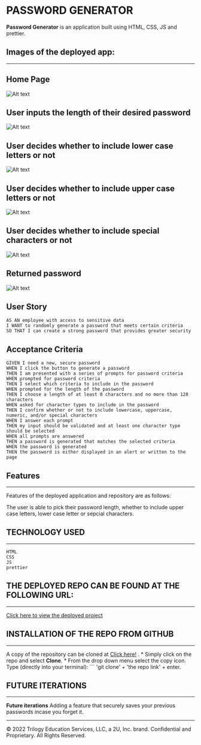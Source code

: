 

# PASSWORD GENERATOR
**Password Generator** is an application built using HTML, CSS, JS and prettier.


## Images of the deployed app:
***

## Home Page
![Alt text](media/PWHomepage.png)

## User inputs the length of their desired password
![Alt text](media/PWlengthInput.png)

## User decides whether to include lower case letters or not
![Alt text](media/PWLowercase.png)

## User decides whether to include upper case letters or not
![Alt text](media/PWUppercase.png)

## User decides whether to include special characters or not
![Alt text](media/PWSpecCharacters.png)

## Returned password
![Alt text](media/PWFInalreturn.png)




## User Story

```
AS AN employee with access to sensitive data
I WANT to randomly generate a password that meets certain criteria
SO THAT I can create a strong password that provides greater security
```

## Acceptance Criteria

```
GIVEN I need a new, secure password
WHEN I click the button to generate a password
THEN I am presented with a series of prompts for password criteria
WHEN prompted for password criteria
THEN I select which criteria to include in the password
WHEN prompted for the length of the password
THEN I choose a length of at least 8 characters and no more than 128 characters
WHEN asked for character types to include in the password
THEN I confirm whether or not to include lowercase, uppercase, numeric, and/or special characters
WHEN I answer each prompt
THEN my input should be validated and at least one character type should be selected
WHEN all prompts are answered
THEN a password is generated that matches the selected criteria
WHEN the password is generated
THEN the password is either displayed in an alert or written to the page
```
  ## Features
  ***
  
  Features of the deployed application and repository are as follows:

  The user is able to pick their password length, whether to include upper case letters, lower case letter or sepcial characters.

  ## TECHNOLOGY USED
  ***
    HTML 
    CSS 
    JS 
    prettier
 

## THE DEPLOYED REPO CAN BE FOUND AT THE FOLLOWING URL:
***
 [Click here to view the deployed project](https://lycanchic.github.io/Password-Generator/)

  ## INSTALLATION OF THE REPO FROM GITHUB
  ***
  A copy of the repository can be cloned at  [Click here!](https://lycanchic.github.io/Password-Generator/)
  . 
    * Simply click on the repo and select **Clone**. 
    * From the drop down menu select the copy icon. Type (directly into your terminal):
    ```
    'git clone' + 'the repo link' + enter.
     

  ## FUTURE ITERATIONS
  ***
  **Future iterations**
    Adding a feature that securely saves your previous passwords incase you forget it. 

 
- - -
© 2022 Trilogy Education Services, LLC, a 2U, Inc. brand. Confidential and Proprietary. All Rights Reserved.